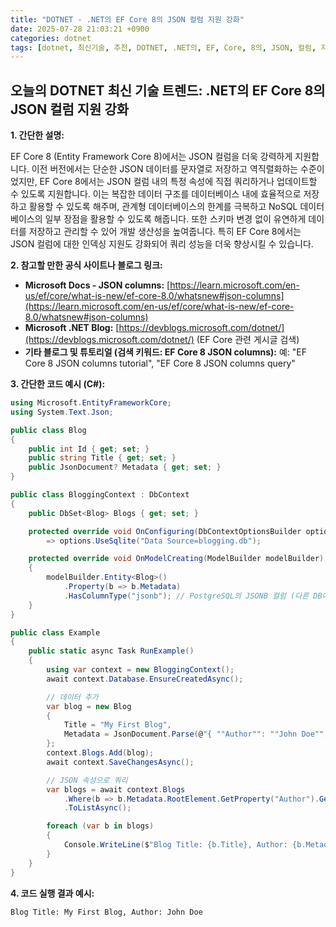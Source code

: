```yaml
---
title: "DOTNET - .NET의 EF Core 8의 JSON 컬럼 지원 강화"
date: 2025-07-28 21:03:21 +0900
categories: dotnet
tags: [dotnet, 최신기술, 추천, DOTNET, .NET의, EF, Core, 8의, JSON, 컬럼, 지원, 강화]
---
```


## 오늘의 DOTNET 최신 기술 트렌드: **.NET의 EF Core 8의 JSON 컬럼 지원 강화**

**1. 간단한 설명:**

EF Core 8 (Entity Framework Core 8)에서는 JSON 컬럼을 더욱 강력하게 지원합니다. 이전 버전에서는 단순한 JSON 데이터를 문자열로 저장하고 역직렬화하는 수준이었지만, EF Core 8에서는 JSON 컬럼 내의 특정 속성에 직접 쿼리하거나 업데이트할 수 있도록 지원합니다. 이는 복잡한 데이터 구조를 데이터베이스 내에 효율적으로 저장하고 활용할 수 있도록 해주며, 관계형 데이터베이스의 한계를 극복하고 NoSQL 데이터베이스의 일부 장점을 활용할 수 있도록 해줍니다. 또한 스키마 변경 없이 유연하게 데이터를 저장하고 관리할 수 있어 개발 생산성을 높여줍니다. 특히 EF Core 8에서는 JSON 컬럼에 대한 인덱싱 지원도 강화되어 쿼리 성능을 더욱 향상시킬 수 있습니다.

**2. 참고할 만한 공식 사이트나 블로그 링크:**

*   **Microsoft Docs - JSON columns:** [https://learn.microsoft.com/en-us/ef/core/what-is-new/ef-core-8.0/whatsnew#json-columns](https://learn.microsoft.com/en-us/ef/core/what-is-new/ef-core-8.0/whatsnew#json-columns)
*   **Microsoft .NET Blog:** [https://devblogs.microsoft.com/dotnet/](https://devblogs.microsoft.com/dotnet/) (EF Core 관련 게시글 검색)
*   **기타 블로그 및 튜토리얼 (검색 키워드: EF Core 8 JSON columns):** 예: "EF Core 8 JSON columns tutorial", "EF Core 8 JSON columns query"

**3. 간단한 코드 예시 (C#):**

```csharp
using Microsoft.EntityFrameworkCore;
using System.Text.Json;

public class Blog
{
    public int Id { get; set; }
    public string Title { get; set; }
    public JsonDocument? Metadata { get; set; }
}

public class BloggingContext : DbContext
{
    public DbSet<Blog> Blogs { get; set; }

    protected override void OnConfiguring(DbContextOptionsBuilder options)
        => options.UseSqlite("Data Source=blogging.db");

    protected override void OnModelCreating(ModelBuilder modelBuilder)
    {
        modelBuilder.Entity<Blog>()
            .Property(b => b.Metadata)
            .HasColumnType("jsonb"); // PostgreSQL의 JSONB 컬럼 (다른 DB에 맞춰 변경 가능)
    }
}

public class Example
{
    public static async Task RunExample()
    {
        using var context = new BloggingContext();
        await context.Database.EnsureCreatedAsync();

        // 데이터 추가
        var blog = new Blog
        {
            Title = "My First Blog",
            Metadata = JsonDocument.Parse(@"{ ""Author"": ""John Doe"", ""PublishedDate"": ""2024-01-01"" }")
        };
        context.Blogs.Add(blog);
        await context.SaveChangesAsync();

        // JSON 속성으로 쿼리
        var blogs = await context.Blogs
            .Where(b => b.Metadata.RootElement.GetProperty("Author").GetString() == "John Doe")
            .ToListAsync();

        foreach (var b in blogs)
        {
            Console.WriteLine($"Blog Title: {b.Title}, Author: {b.Metadata?.RootElement.GetProperty("Author").GetString()}");
        }
    }
}

```

**4. 코드 실행 결과 예시:**

```
Blog Title: My First Blog, Author: John Doe
```

